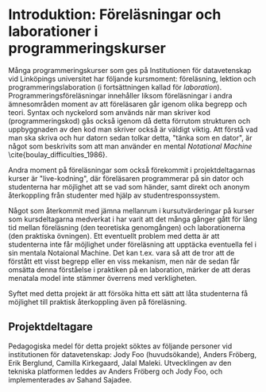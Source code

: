 # Introduktion: Föreläsningar och laborationer i programmeringskurser

Många programmeringskurser som ges på Institutionen för datavetenskap vid Linköpings universitet har följande kursmoment: föreläsning, lektion och programmeringslaboration (i fortsättningen kallad för *laboration*). Programmeringsföreläsningar innehåller liksom föreläsningar i andra ämnesområden moment av att föreläsaren går igenom olika begrepp och teori. Syntax och nyckelord som används när man skriver kod (programmeringskod) gås också igenom då detta förrutom strukturen och uppbyggnaden av den kod man skriver också är väldigt viktig. Att förstå vad man ska skriva och hur datorn sedan tolkar detta, "tänka som en dator", är något som beskrivits som att man använder en mental *Notational Machine* \cite{boulay_difficulties_1986}.

Andra moment på föreläsningar som också förekommit i projektdeltagarnas kurser är "live-kodning", där föreläsaren programmerar på sin dator och studenterna har möjlighet att se vad som händer, samt direkt och anonym återkoppling från studenter med hjälp av studentresponssystem.

Något som återkommit med jämna mellanrum i kursutvärderingar på kurser som kursdeltagarna medverkat i har varit att det många gånger gått för lång tid mellan föreläsning (den teoretiska genomgången) och laborationerna (den praktiska övningen). Ett eventuellt problem med detta är att studenterna inte får möjlighet under föreläsning att upptäcka eventuella fel i sin mentala Notaional Machine. Det kan t.ex. vara så att de tror att de förstått ett visst begrepp eller en viss mekanism, men när de sedan får omsätta denna förståelse i praktiken på en laboration, märker de att deras menatala model inte stämmer överrens med verkligheten.

Syftet med detta projekt är att försöka hitta ett sätt att låta studenterna få möjlighet till praktisk återkoppling även på föreläsning.

## Projektdeltagare

Pedagogiska medel för detta projekt söktes av följande personer vid institutionen för datavetenskap: Jody Foo (huvudsökande), Anders Fröberg, Erik Berglund, Camilla Kirkegaard, Jalal Maleki. Utvecklingen av den tekniska platformen leddes av Anders Fröberg och Jody Foo, och implementerades av Sahand Sajadee.
